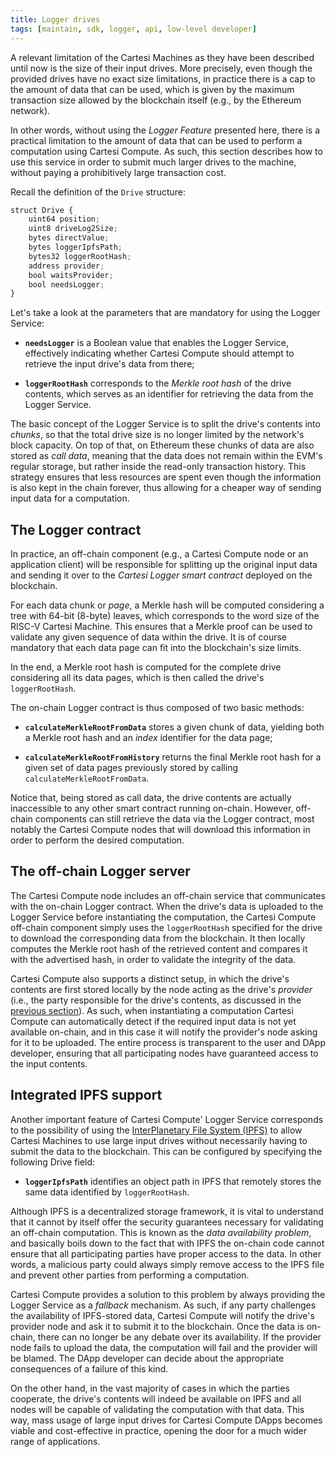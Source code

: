 ```yaml
---
title: Logger drives
tags: [maintain, sdk, logger, api, low-level developer]
---
```


A relevant limitation of the Cartesi Machines as they have been described until now is the size of their input drives.
More precisely, even though the provided drives have no exact size limitations, in practice there is a cap to the amount of data that can be used, which is given by the maximum transaction size allowed by the blockchain itself (e.g., by the Ethereum network).

In other words, without using the *Logger Feature* presented here, there is a practical limitation to the amount of data that can be used to perform a computation using Cartesi Compute. As such, this section describes how to use this service in order to submit much larger drives to the machine, without paying a prohibitively large transaction cost.

Recall the definition of the `Drive` structure:

```javascript
struct Drive {
    uint64 position;
    uint8 driveLog2Size;
    bytes directValue;
    bytes loggerIpfsPath;
    bytes32 loggerRootHash;
    address provider;
    bool waitsProvider;
    bool needsLogger;
}
```

Let's take a look at the parameters that are mandatory for using the Logger Service:

- **`needsLogger`** is a Boolean value that enables the Logger Service, effectively indicating whether Cartesi Compute should attempt to retrieve the input drive's data from there;

- **`loggerRootHash`** corresponds to the *Merkle root hash* of the drive contents, which serves as an identifier for retrieving the data from the Logger Service.

The basic concept of the Logger Service is to split the drive's contents into *chunks*, so that the total drive size is no longer limited by the network's block capacity. On top of that, on Ethereum these chunks of data are also stored as *call data*, meaning that the data does not remain within the EVM's regular storage, but rather inside the read-only transaction history. This strategy ensures that less resources are spent even though the information is also kept in the chain forever, thus allowing for a cheaper way of sending input data for a computation.

## The Logger contract

In practice, an off-chain component (e.g., a Cartesi Compute node or an application client) will be responsible for splitting up the original input data and sending it over to the *Cartesi Logger smart contract* deployed on the blockchain.

For each data chunk or *page*, a Merkle hash will be computed considering a tree with 64-bit (8-byte) leaves, which corresponds to the word size of the RISC-V Cartesi Machine. This ensures that a Merkle proof can be used to validate any given sequence of data within the drive. It is of course mandatory that each data page can fit into the blockchain's size limits.

In the end, a Merkle root hash is computed for the complete drive considering all its data pages, which is then called the drive's `loggerRootHash`.

The on-chain Logger contract is thus composed of two basic methods:

- **`calculateMerkleRootFromData`** stores a given chunk of data, yielding both a Merkle root hash and an *index* identifier for the data page;

- **`calculateMerkleRootFromHistory`** returns the final Merkle root hash for a given set of data pages previously stored by calling `calculateMerkleRootFromData`.

Notice that, being stored as call data, the drive contents are actually inaccessible to any other smart contract running on-chain. However, off-chain components can still retrieve the data via the Logger contract, most notably the Cartesi Compute nodes that will download this information in order to perform the desired computation.

## The off-chain Logger server

The Cartesi Compute node includes an off-chain service that communicates with the on-chain Logger contract. When the drive's data is uploaded to the Logger Service before instantiating the computation, the Cartesi Compute off-chain component simply uses the `loggerRootHash` specified for the drive to download the corresponding data from the blockchain. It then locally computes the Merkle root hash of the retrieved content and compares it with the advertised hash, in order to validate the integrity of the data.

Cartesi Compute also supports a distinct setup, in which the drive's contents are first stored locally by the node acting as the drive's *provider* (i.e., the party responsible for the drive's contents, as discussed in the [previous section](../compute/provider)). As such, when instantiating a computation Cartesi Compute can automatically detect if the required input data is not yet available on-chain, and in this case it will notify the provider's node asking for it to be uploaded. The entire process is transparent to the user and DApp developer, ensuring that all participating nodes have guaranteed access to the input contents.

## Integrated IPFS support

Another important feature of Cartesi Compute' Logger Service corresponds to the possibility of using the [InterPlanetary File System (IPFS)](https://ipfs.io/) to allow Cartesi Machines to use large input drives without necessarily having to submit the data to the blockchain. This can be configured by specifying the following Drive field:

- **`loggerIpfsPath`** identifies an object path in IPFS that remotely stores the same data identified by `loggerRootHash`.

Although IPFS is a decentralized storage framework, it is vital to understand that it cannot by itself offer the security guarantees necessary for validating an off-chain computation. This is known as the *data availability problem*, and basically boils down to the fact that with IPFS the on-chain code cannot ensure that all participating parties have proper access to the data. In other words, a malicious party could always simply remove access to the IPFS file and prevent other parties from performing a computation.

Cartesi Compute provides a solution to this problem by always providing the Logger Service as a *fallback* mechanism. As such, if any party challenges the availability of IPFS-stored data, Cartesi Compute will notify the drive's provider node and ask it to submit it to the blockchain. Once the data is on-chain, there can no longer be any debate over its availability. If the provider node fails to upload the data, the computation will fail and the provider will be blamed. The DApp developer can decide about the appropriate consequences of a failure of this kind.

On the other hand, in the vast majority of cases in which the parties cooperate, the drive's contents will indeed be available on IPFS and all nodes will be capable of validating the computation with that data. This way, mass usage of large input drives for Cartesi Compute DApps becomes viable and cost-effective in practice, opening the door for a much wider range of applications.
